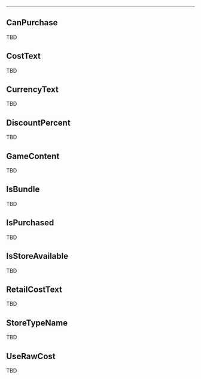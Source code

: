 ___

## CanPurchase

TBD

## CostText

TBD

## CurrencyText

TBD

## DiscountPercent

TBD

## GameContent

TBD

## IsBundle

TBD

## IsPurchased

TBD

## IsStoreAvailable

TBD

## RetailCostText

TBD

## StoreTypeName

TBD

## UseRawCost

TBD